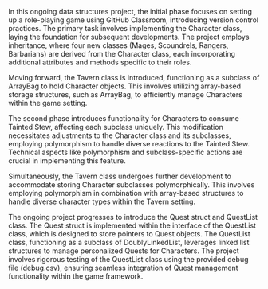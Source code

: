In this ongoing data structures project, the initial phase focuses on setting up a role-playing game using GitHub Classroom, introducing version control practices. The primary task involves implementing the Character class, laying the foundation for subsequent developments. The project employs inheritance, where four new classes (Mages, Scoundrels, Rangers, Barbarians) are derived from the Character class, each incorporating additional attributes and methods specific to their roles.

Moving forward, the Tavern class is introduced, functioning as a subclass of ArrayBag to hold Character objects. This involves utilizing array-based storage structures, such as ArrayBag, to efficiently manage Characters within the game setting.

The second phase introduces functionality for Characters to consume Tainted Stew, affecting each subclass uniquely. This modification necessitates adjustments to the Character class and its subclasses, employing polymorphism to handle diverse reactions to the Tainted Stew. Technical aspects like polymorphism and subclass-specific actions are crucial in implementing this feature.

Simultaneously, the Tavern class undergoes further development to accommodate storing Character subclasses polymorphically. This involves employing polymorphism in combination with array-based structures to handle diverse character types within the Tavern setting.

The ongoing project progresses to introduce the Quest struct and QuestList class. The Quest struct is implemented within the interface of the QuestList class, which is designed to store pointers to Quest objects. The QuestList class, functioning as a subclass of DoublyLinkedList, leverages linked list structures to manage personalized Quests for Characters. The project involves rigorous testing of the QuestList class using the provided debug file (debug.csv), ensuring seamless integration of Quest management functionality within the game framework.
